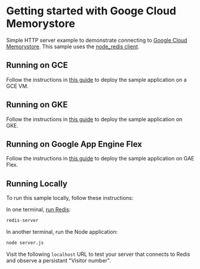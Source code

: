 # Getting started with Googe Cloud Memorystore
Simple HTTP server example to demonstrate connecting to [Google Cloud Memorystore](https://cloud.google.com/memorystore/docs/redis).
This sample uses the [node_redis client](https://github.com/NodeRedis/node_redis).

## Running on GCE

Follow the instructions in [this guide](https://cloud.google.com/memorystore/docs/redis/connect-redis-instance-gce) to deploy the sample application on a GCE VM.

## Running on GKE

Follow the instructions in [this guide](https://cloud.google.com/memorystore/docs/redis/connect-redis-instance-gke) to deploy the sample application on GKE.

## Running on Google App Engine Flex

Follow the instructions in [this guide](https://cloud.google.com/memorystore/docs/redis/connect-redis-instance-flex) to deploy the sample application on GAE Flex.

## Running Locally

To run this sample locally, follow these instructions:

In one terminal, [run Redis](https://redis.io/topics/quickstart):

```sh
redis-server
```

In another terminal, run the Node application:

```sh
node server.js
```

Visit the following `localhost` URL to test your server that connects to Redis and observe a persistant "Visitor number".
